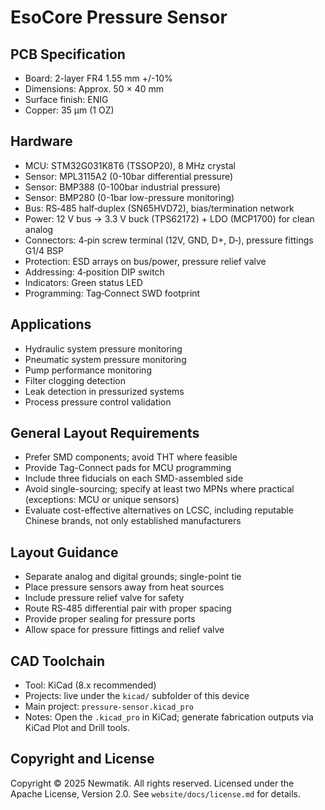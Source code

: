 # EsoCore Pressure Sensor

## PCB Specification

- Board: 2-layer FR4 1.55 mm +/-10%
- Dimensions: Approx. 50 × 40 mm
- Surface finish: ENIG
- Copper: 35 µm (1 OZ)

## Hardware

- MCU: STM32G031K8T6 (TSSOP20), 8 MHz crystal
- Sensor: MPL3115A2 (0-10bar differential pressure)
- Sensor: BMP388 (0-100bar industrial pressure)
- Sensor: BMP280 (0-1bar low-pressure monitoring)
- Bus: RS‑485 half‑duplex (SN65HVD72), bias/termination network
- Power: 12 V bus → 3.3 V buck (TPS62172) + LDO (MCP1700) for clean analog
- Connectors: 4‑pin screw terminal (12V, GND, D+, D‑), pressure fittings G1/4 BSP
- Protection: ESD arrays on bus/power, pressure relief valve
- Addressing: 4‑position DIP switch
- Indicators: Green status LED
- Programming: Tag‑Connect SWD footprint

## Applications

- Hydraulic system pressure monitoring
- Pneumatic system pressure monitoring
- Pump performance monitoring
- Filter clogging detection
- Leak detection in pressurized systems
- Process pressure control validation

## General Layout Requirements

- Prefer SMD components; avoid THT where feasible
- Provide Tag-Connect pads for MCU programming
- Include three fiducials on each SMD-assembled side
- Avoid single-sourcing; specify at least two MPNs where practical (exceptions: MCU or unique sensors)
- Evaluate cost-effective alternatives on LCSC, including reputable Chinese brands, not only established manufacturers

## Layout Guidance

- Separate analog and digital grounds; single-point tie
- Place pressure sensors away from heat sources
- Include pressure relief valve for safety
- Route RS‑485 differential pair with proper spacing
- Provide proper sealing for pressure ports
- Allow space for pressure fittings and relief valve

## CAD Toolchain

- Tool: KiCad (8.x recommended)
- Projects: live under the `kicad/` subfolder of this device
- Main project: `pressure-sensor.kicad_pro`
- Notes: Open the `.kicad_pro` in KiCad; generate fabrication outputs via KiCad Plot and Drill tools.

## Copyright and License

Copyright © 2025 Newmatik. All rights reserved.
Licensed under the Apache License, Version 2.0. See `website/docs/license.md` for details.
